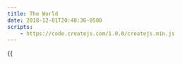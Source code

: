 ```yaml
---
title: The World
date: 2018-12-01T20:40:36-0500
scripts:
    - https://code.createjs.com/1.0.0/createjs.min.js
---
```


<canvas id="world" style="width: 100%;">
</canvas>
{{<script "scripts/world.js">}}

I started to work with the canvas again. I love those old 2d RPGs, and I also had a programming itch to scratch.

So far, there is not much to see. You can only walk around a baren wasteland (and the camera does not yet follow you around). The character artwork is from OpenGameArt.org by the user [Antifarea][1]


[1]: https://opengameart.org/content/antifareas-rpg-sprite-set-1-enlarged-w-transparent-background-fixed